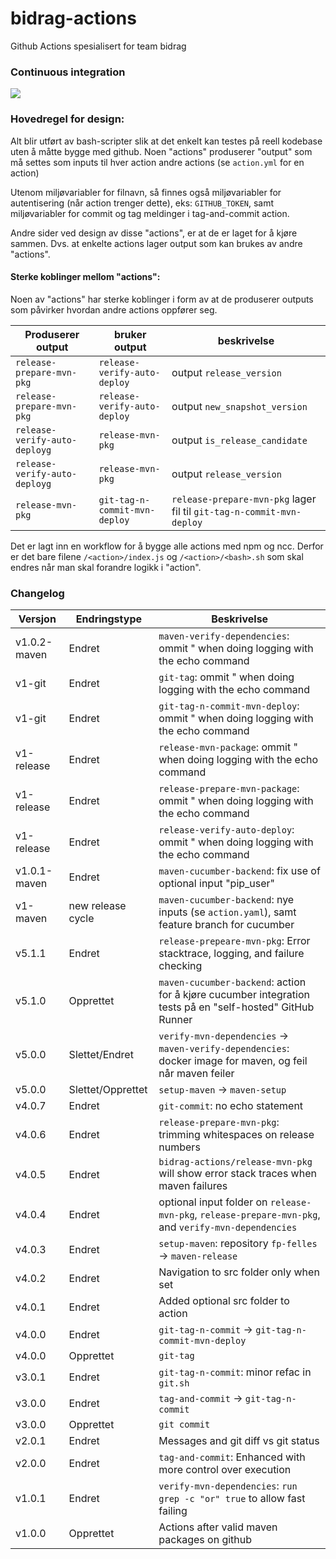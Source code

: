 # bidrag-actions
Github Actions spesialisert for team bidrag

### Continuous integration
![](https://github.com/navikt/bidrag-actions/workflows/build%20actions/badge.svg)

### Hovedregel for design:
Alt blir utført av bash-scripter slik at det enkelt kan testes på reell kodebase uten å måtte bygge med github. Noen "actions" produserer "output" som
må settes som inputs til hver action andre actions (se `action.yml` for en action)

Utenom miljøvariabler for filnavn, så finnes også miljøvariabler for autentisering (når action trenger dette), eks: `GITHUB_TOKEN`, samt miljøvariabler
for commit og tag meldinger i tag-and-commit action.

Andre sider ved design av disse "actions", er at de er laget for å kjøre sammen. Dvs. at enkelte actions lager output som kan brukes av andre "actions". 

#### Sterke koblinger mellom "actions":

Noen av "actions" har sterke koblinger i form av at de produserer outputs som påvirker hvordan andre actions oppfører seg.

Produserer output | bruker output | beskrivelse 
------------------|---------------|------------
 `release-prepare-mvn-pkg` | `release-verify-auto-deploy` |  output `release_version` 
 `release-prepare-mvn-pkg` | `release-verify-auto-deploy` |  output `new_snapshot_version` 
 `release-verify-auto-deployg` | `release-mvn-pkg` | output `is_release_candidate`
 `release-verify-auto-deployg` | `release-mvn-pkg` | output `release_version`
 `release-mvn-pkg` | `git-tag-n-commit-mvn-deploy` | `release-prepare-mvn-pkg` lager fil til `git-tag-n-commit-mvn-deploy`

Det er lagt inn en workflow for å bygge alle actions med npm og ncc. Derfor er det bare filene `/<action>/index.js` og `/<action>/<bash>.sh` som skal
endres når man skal forandre logikk i "action".

### Changelog

Versjon      | Endringstype      | Beskrivelse
-------------|-------------------|------------
v1.0.2-maven | Endret            | `maven-verify-dependencies`: ommit " when doing logging with the echo command
v1-git       | Endret            | `git-tag`: ommit " when doing logging with the echo command 
v1-git       | Endret            | `git-tag-n-commit-mvn-deploy`: ommit " when doing logging with the echo command 
v1-release   | Endret            | `release-mvn-package`: ommit " when doing logging with the echo command 
v1-release   | Endret            | `release-prepare-mvn-package`: ommit " when doing logging with the echo command 
v1-release   | Endret            | `release-verify-auto-deploy`: ommit " when doing logging with the echo command 
v1.0.1-maven | Endret            | `maven-cucumber-backend`: fix use of optional input "pip_user" 
v1-maven     | new release cycle | `maven-cucumber-backend`: nye inputs (se `action.yaml`), samt feature branch for cucumber 
v5.1.1       | Endret            | `release-prepeare-mvn-pkg`: Error stacktrace, logging, and failure checking
v5.1.0       | Opprettet         | `maven-cucumber-backend`: action for å kjøre cucumber integration tests på en "self-hosted" GitHub Runner
v5.0.0       | Slettet/Endret    | `verify-mvn-dependencies` -> `maven-verify-dependencies`: docker image for maven, og feil når maven feiler
v5.0.0       | Slettet/Opprettet | `setup-maven` -> `maven-setup`
v4.0.7       | Endret            | `git-commit`: no echo statement
v4.0.6       | Endret            | `release-prepare-mvn-pkg`: trimming whitespaces on release numbers
v4.0.5       | Endret            | `bidrag-actions/release-mvn-pkg` will show error stack traces when maven failures
v4.0.4       | Endret            | optional input folder on `release-mvn-pkg`, `release-prepare-mvn-pkg`, and `verify-mvn-dependencies`
v4.0.3       | Endret            | `setup-maven`: repository `fp-felles` -> `maven-release`
v4.0.2       | Endret            | Navigation to src folder only when set
v4.0.1       | Endret            | Added optional src folder to action
v4.0.0       | Endret            | `git-tag-n-commit` -> `git-tag-n-commit-mvn-deploy`
v4.0.0       | Opprettet         | `git-tag`
v3.0.1       | Endret            | `git-tag-n-commit`: minor refac in `git.sh`
v3.0.0       | Endret            | `tag-and-commit` -> `git-tag-n-commit`
v3.0.0       | Opprettet         | `git commit`
v2.0.1       | Endret            | Messages and git diff vs git status
v2.0.0       | Endret            | `tag-and-commit`: Enhanced with more control over execution
v1.0.1       | Endret            | `verify-mvn-dependencies`: `run grep -c "or" true` to allow fast failing
v1.0.0       | Opprettet         | Actions after valid maven packages on github
